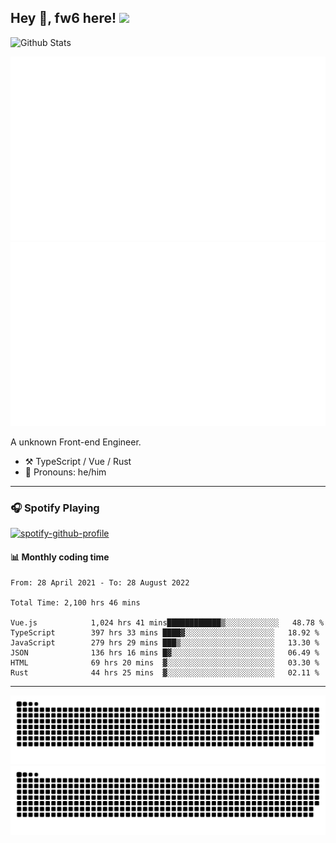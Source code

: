 ## Hey 👋, fw6 here! <img src="https://github.githubassets.com/images/mona-whisper.gif" height="24" />

![Github Stats](https://github-readme-stats.vercel.app/api?username=fw6&bg_color=30,e96443,904e95&title_color=fff&text_color=fff)

![](https://raw.githubusercontent.com/fw6/github-stats-transparent/output/generated/overview.svg)
![](https://raw.githubusercontent.com/fw6/github-stats-transparent/output/generated/languages.svg)


A unknown Front-end Engineer.

-   :hammer_and_pick: TypeScript / Vue / Rust
-   :man: Pronouns: he/him

---

### 🎧 Spotify Playing

<!-- ![spotify-github-profile](/img/default.svg) -->

[![spotify-github-profile](https://spotify-github-profile.vercel.app/api/view?uid=r6wn4hdvypv0lkzyrj0e0pjct&cover_image=true&theme=default&bar_color=53b14f&bar_color_cover=true)](https://github.com/kittinan/spotify-github-profile)
#### :bar_chart: Monthly coding time

<!--START_SECTION:waka-->

```text
From: 28 April 2021 - To: 28 August 2022

Total Time: 2,100 hrs 46 mins

Vue.js            1,024 hrs 41 mins████████████▒░░░░░░░░░░░░   48.78 %
TypeScript        397 hrs 33 mins ████▓░░░░░░░░░░░░░░░░░░░░   18.92 %
JavaScript        279 hrs 29 mins ███▒░░░░░░░░░░░░░░░░░░░░░   13.30 %
JSON              136 hrs 16 mins █▓░░░░░░░░░░░░░░░░░░░░░░░   06.49 %
HTML              69 hrs 20 mins  ▓░░░░░░░░░░░░░░░░░░░░░░░░   03.30 %
Rust              44 hrs 25 mins  ▓░░░░░░░░░░░░░░░░░░░░░░░░   02.11 %
```

<!--END_SECTION:waka-->

---

![github contribution grid snake animation](https://raw.githubusercontent.com/platane/platane/output/github-contribution-grid-snake-dark.svg#gh-dark-mode-only)![github contribution grid snake animation](https://raw.githubusercontent.com/platane/platane/output/github-contribution-grid-snake.svg#gh-light-mode-only)


